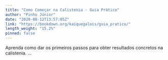 ```yaml
---
title: "Como Começar na Calistenia - Guia Prático"
author: "Pinho Júnior"
date: "2020-08-12T13:57:05Z"
link: "https://bookdown.org/kaiquegalois/guia_pratico/"
length_weight: "15.2%"
pinned: false
---
```


Aprenda como dar os primeiros passos para obter resultados concretos na calistenia. ...
